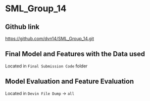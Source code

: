 # SML_Group_14

## Github link
https://github.com/dvn14/SML_Group_14.git

## Final Model and Features with the Data used
Located in `Final Submission Code` folder

## Model Evaluation and Feature Evaluation
Located in `Devin File Dump` -> `all`
